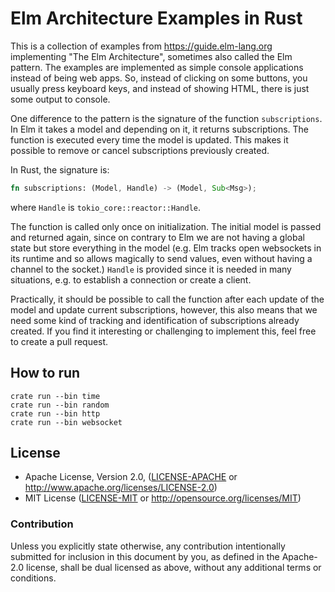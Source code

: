 # Elm Architecture Examples in Rust

This is a collection of examples from https://guide.elm-lang.org implementing
"The Elm Architecture", sometimes also called the Elm pattern. The examples are
implemented as simple console applications instead of being web apps. So,
instead of clicking on some buttons, you usually press keyboard keys, and
instead of showing HTML, there is just some output to console.

One difference to the pattern is the signature of the function `subscriptions`.
In Elm it takes a model and depending on it, it returns subscriptions. The
function is executed every time the model is updated. This makes it possible
to remove or cancel subscriptions previously created.

In Rust, the signature is:

```rust
fn subscriptions: (Model, Handle) -> (Model, Sub<Msg>);
```

where `Handle` is `tokio_core::reactor::Handle`.

The function is called only once on initialization. The initial model is passed
and returned again, since on contrary to Elm we are not having a global state
but store everything in the model (e.g. Elm tracks open websockets in its
runtime and so allows magically to send values, even without having a channel
to the socket.) `Handle` is provided since it is needed in many situations,
e.g. to establish a connection or create a client.

Practically, it should be possible to call the function after each update of
the model and update current subscriptions, however, this also means that we
need some kind of tracking and identification of subscriptions already created.
If you find it interesting or challenging to implement this, feel free to
create a pull request.

## How to run

```shell
crate run --bin time
crate run --bin random
crate run --bin http
crate run --bin websocket
```

## License

 * Apache License, Version 2.0, ([LICENSE-APACHE](LICENSE-APACHE) or
   http://www.apache.org/licenses/LICENSE-2.0)
 * MIT License ([LICENSE-MIT](LICENSE-MIT) or
   http://opensource.org/licenses/MIT)

### Contribution

Unless you explicitly state otherwise, any contribution intentionally submitted
for inclusion in this document by you, as defined in the Apache-2.0 license,
shall be dual licensed as above, without any additional terms or conditions.
